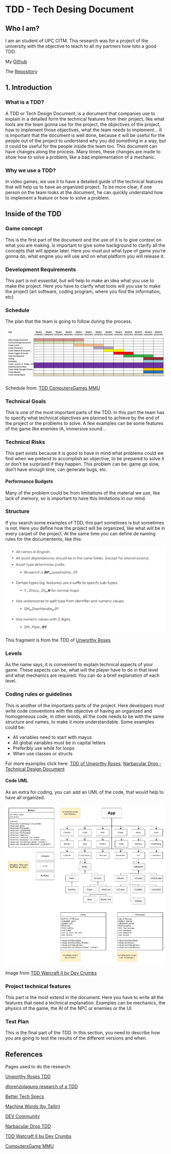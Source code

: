 # TDD - Tech Desing Document

## Who I am?
I am an student of UPC CITM. This research was for a project of the university with the objective to teach to all my partners how toto a good TDD.

My [Github](https://github.com/AndreuMiroSabate)

The [Repository](https://github.com/AndreuMiroSabate/TDD_Technical-Desing-Document)

## 1. Introduction

### What is a TDD?
A TDD or Tech Design Document, is a document that companies use to explain in a detailed form the technical features from their project, like what tools are the team gonna use for the project, the objectives of the project, how to implement those objectives, what the team needs to implement…
It is important that the document is well done, because it will be useful for the people out of the project to understand why you did something in a way, but it could be useful for the people inside the team too.
This document can have changes along the process. Many times, these changes are made to show how to solve a problem, like a bad implementation of a mechanic. 

### Why we use a TDD?
In video games, we use it to have a detailed guide of the technical features that will help us to have an organized project. To be more clear, if one person on the team looks at the document, he can quickly understand how to implement a feature or how to solve a problem.


## Inside of the TDD

### Game concept
This is the first part of the document and the use of it is to give context on what you are making. Is important to give some background to clarify all the concepts that will appear later. Here you must put what type of game you're gonna do, what engine you will use and on what platform you will release it.

### Development Requirements
This part is not essential, but will help to make an idea what you use to make the project. Here you have to clarify what tools will you use to make the project (art software, coding program, where you find the information, etc)

### Schedule
The plan that the team is going to follow during the process.

![shedule](https://github.com/AndreuMiroSabate/TDD_Technical-Desing-Document/blob/59be5981c93f908aa6264b048e54afd463f70cf6/docs/scheme.PNG)

Schedule from: [TDD ComputersGames MMU](https://computergamesmmu.files.wordpress.com/2012/10/technical-design-document-final.pdf)

### Technical Goals
This is one of the most important parts of the TDD. In this part the team has to specify what technical objectives are planned to achieve by the end of the project or the problems to solve. A few examples can be some features of the game like enemies IA, immersive sound…

### Technical Risks
This part exists because it is good to have in mind what problems could we find when we pretend to accomplish an objective, to be prepared to solve it or don’t be surprised if they happen. This problem can be: game go slow, don’t have enough time, can generate bugs, etc. 
#### Performance Budgets
Many of the problem could be from limitations of the material we use, like lack of memory, so is important to have this limitations in our mind.

### Structure
If you search some examples of TDD, this part sometimes is but sometimes is not. Here you define how the project will be organized, like what will be in every carpet of the project. At the same time you can define de naming rules for the documentents, like this:

![roses](https://github.com/AndreuMiroSabate/TDD_Technical-Desing-Document/blob/0fde01561bcef5071bda713a85debecef510f95f/docs/roses.PNG)

This fragment is from the TDD of [Unworthy Roses](https://hell-and-back.fandom.com/wiki/Technical_Design_Document)

### Levels
As the name says, it is convenient to explain technical aspects of your game. These aspects can be, what will the player have to do in that level and what mechanics are required. You can do a brief explanation of each level.

### Coding rules or guidelines
This is another of the importants parts of the project. Here developers must write code conventions with the objective of having an organized and homogeneous code, in other words, all the code needs to be with the same structure and names, to make it more understandable.
Some examples could be:
- All variables need to start with mayus
- All global variables must be in capital letters
- Preferibly use while for loops
- When use classes or structs

For more examples click here: [TDD of Unworthy Roses](https://hell-and-back.fandom.com/wiki/Technical_Design_Document), [Narbacular Drop - Technical Design Document](http://www.nuclearmonkeysoftware.com/documents/narbacular_drop_technical_design_document.pdf)

#### Code UML
As an extra for coding, you can add an UML of the code, that would help to have all organized.


![UML](https://github.com/AndreuMiroSabate/TDD_Technical-Desing-Document/blob/main/docs/IMAGES/general_UML.png)


Image from [TDD Warcraft II by Dev Crumbs]([https://dlorenzolaguno17.github.io/TDD/](https://github.com/DevCrumbs/Warcraft-II/wiki/7.-Tech-Design-Document))

### Project technical features
This part is the most extend in the document. Here you have to write all the features that need a technical explanation. Examples can be mechanics, the physics of the game, the AI of the NPC or enemies or the UI.
  
### Test Plan
This is the final part of the TDD. In this section, you need to describe how you are going to test the results of the different versions and when.


## References
Pages used to do the research:

[Unworthy Roses TDD](https://hell-and-back.fandom.com/wiki/Technical_Design_Document)

[dlorenzolaguno research of a TDD](https://dlorenzolaguno17.github.io/TDD/)

[Better Tech Specs](https://www.range.co/blog/better-tech-specs)

[Machine Words (by Tailin)](https://medium.com/machine-words/writing-technical-design-docs-71f446e42f2e)

[DEV Community](https://dev.to/mage_ai/how-to-write-technical-design-docs-c02)

[Narbacular Drop TDD](http://www.nuclearmonkeysoftware.com/documents/narbacular_drop_technical_design_document.pdf)

[TDD Watcraft II bu Dev Crumbs](https://github.com/DevCrumbs/Warcraft-II/wiki/7.-Tech-Design-Document)

[ComputersGame MMU](https://computergamesmmu.files.wordpress.com/2012/10/technical-design-document-final.pdf)
